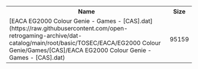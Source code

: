 <table>
<tr><th>Name</th><th>Size</th></tr>
<tr><td>
[EACA EG2000 Colour Genie - Games - [CAS].dat](https://raw.githubusercontent.com/open-retrogaming-archive/dat-catalog/main/root/basic/TOSEC/EACA/EG2000 Colour Genie/Games/[CAS]/EACA EG2000 Colour Genie - Games - [CAS].dat)
</td><td>95159</td></tr>
</table>
